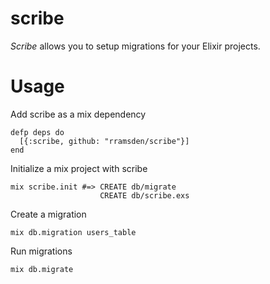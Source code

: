 # scribe

*Scribe* allows you to setup migrations for your Elixir projects.

# Usage

Add scribe as a mix dependency

    defp deps do
      [{:scribe, github: "rramsden/scribe"}]
    end

Initialize a mix project with scribe

    mix scribe.init #=> CREATE db/migrate
                        CREATE db/scribe.exs

Create a migration

    mix db.migration users_table

Run migrations

    mix db.migrate
